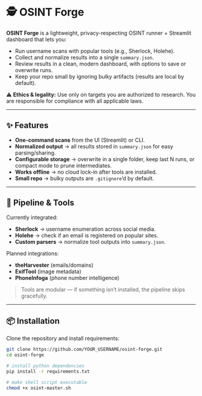 # 🕵️ OSINT Forge

**OSINT Forge** is a lightweight, privacy-respecting OSINT runner + Streamlit dashboard that lets you:  

- Run username scans with popular tools (e.g., Sherlock, Holehe).  
- Collect and normalize results into a single `summary.json`.  
- Review results in a clean, modern dashboard, with options to save or overwrite runs.  
- Keep your repo small by ignoring bulky artifacts (results are local by default).  

⚠️ **Ethics & legality:** Use only on targets you are authorized to research. You are responsible for compliance with all applicable laws.

---

## ✨ Features

- **One-command scans** from the UI (Streamlit) or CLI.  
- **Normalized output** → all results stored in `summary.json` for easy parsing/sharing.  
- **Configurable storage** → overwrite in a single folder, keep last N runs, or compact mode to prune intermediates.  
- **Works offline** → no cloud lock-in after tools are installed.  
- **Small repo** → bulky outputs are `.gitignore`’d by default.  

---

## 🔗 Pipeline & Tools

Currently integrated:
- **Sherlock** → username enumeration across social media.  
- **Holehe** → check if an email is registered on popular sites.  
- **Custom parsers** → normalize tool outputs into `summary.json`.  

Planned integrations:
- **theHarvester** (emails/domains)  
- **ExifTool** (image metadata)  
- **PhoneInfoga** (phone number intelligence)  

> Tools are modular — if something isn’t installed, the pipeline skips gracefully.  

---

## 📦 Installation

Clone the repository and install requirements:  

```bash
git clone https://github.com/YOUR_USERNAME/osint-forge.git
cd osint-forge

# install python dependencies
pip install -r requirements.txt

# make shell script executable
chmod +x osint-master.sh
